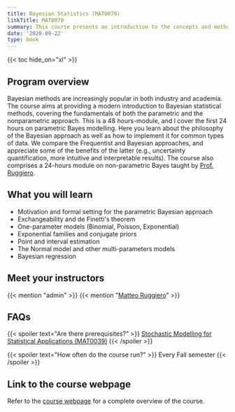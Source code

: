 ```yaml
---
title: Bayesian Statistics (MAT0070)
linkTitle: MAT0070
summary: This course presents an introduction to the concepts and methods of Bayesian inference, with a focus on both theory and modelling.
date: '2020-09-22'
type: book
---
```


{{< toc hide_on="xl" >}}

## Program overview

Bayesian methods are increasingly popular in both industry and academia. The course aims at providing a modern introduction to Bayesian statistical methods, covering the fundamentals of both the parametric and the nonparametric approach. This is a 48 hours-module, and I cover the first 24 hours on parametric Bayes modelling. Here you learn about the philosophy of the Bayesian approach as well as how to implement it for common types of data. We compare the Frequentist and Bayesian approaches, and appreciate some of the benefits of the latter (e.g., uncertainty quantification, more intuitive and interpretable results). The course also comprises a 24-hours module on non-parametric Bayes taught by [Prof. Ruggiero](https://www.matteoruggiero.it/). 


## What you will learn

- Motivation and formal setting for the parametric Bayesian approach
- Exchangeability and de Finetti's theorem
- One-parameter models (Binomial, Poisson, Exponential)
- Exponential families and conjugate priors
- Point and interval estimation
- The Normal model and other multi-parameters models
- Bayesian regression


## Meet your instructors

{{< mention "admin" >}}
{{< mention "[Matteo Ruggiero](https://www.matteoruggiero.it/)" >}}

## FAQs

{{< spoiler text="Are there prerequisites?" >}}
[Stochastic Modelling for Statistical Applications (MAT0039)](https://www.master-sds.unito.it/do/corsi.pl/Show?_id=lrta)
{{< /spoiler >}}

{{< spoiler text="How often do the course run?" >}}
Every Fall semester
{{< /spoiler >}}

## Link to the course webpage

Refer to the [course webpage](https://www.master-sds.unito.it/do/corsi.pl/Show?_id=22bc) for a complete overview of the course.
